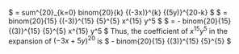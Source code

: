 $ = sum^{20}_{k=0} binom{20}{k} {(-3x)}^{k} {(5y)}^{20-k} $ 
$ = binom{20}{15} {(-3)}^{15} {5}^{5} x^{15} y^5 $ 
$ = - binom{20}{15} {(3)}^{15} {5}^{5} x^{15} y^5 $ 
Thus, the coefficient of $x^{15}y^{5}$ in the expansion of ${(-3x + 5y)}^{20}$ is $ - binom{20}{15} {(3)}^{15} {5}^{5} $
